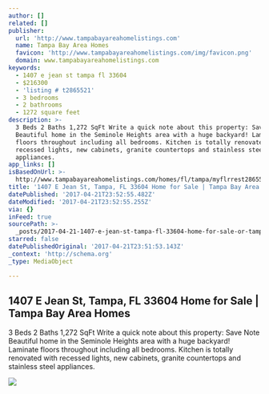 ```yaml
---
author: []
related: []
publisher:
  url: 'http://www.tampabayareahomelistings.com'
  name: Tampa Bay Area Homes
  favicon: 'http://www.tampabayareahomelistings.com/img/favicon.png'
  domain: www.tampabayareahomelistings.com
keywords:
  - 1407 e jean st tampa fl 33604
  - $216300
  - 'listing # t2865521'
  - 3 bedrooms
  - 2 bathrooms
  - 1272 square feet
description: >-
  3 Beds 2 Baths 1,272 SqFt Write a quick note about this property: Save Note
  Beautiful home in the Seminole Heights area with a huge backyard! Laminate
  floors throughout including all bedrooms. Kitchen is totally renovated with
  recessed lights, new cabinets, granite countertops and stainless steel
  appliances.
app_links: []
isBasedOnUrl: >-
  http://www.tampabayareahomelistings.com/homes/fl/tampa/myflrrest2865521204965911/1407-e-jean-st-tampa-fl-33604
title: '1407 E Jean St, Tampa, FL 33604 Home for Sale | Tampa Bay Area Homes'
datePublished: '2017-04-21T23:52:55.482Z'
dateModified: '2017-04-21T23:52:55.255Z'
via: {}
inFeed: true
sourcePath: >-
  _posts/2017-04-21-1407-e-jean-st-tampa-fl-33604-home-for-sale-or-tampa-bay-ar.md
starred: false
datePublishedOriginal: '2017-04-21T23:51:53.143Z'
_context: 'http://schema.org'
_type: MediaObject

---
```

<article style=""><h1>1407 E Jean St, Tampa, FL 33604 Home for Sale | Tampa Bay Area Homes</h1><p>3 Beds 2 Baths 1,272 SqFt Write a quick note about this property: Save Note Beautiful home in the Seminole Heights area with a huge backyard! Laminate floors throughout including all bedrooms. Kitchen is totally renovated with recessed lights, new cabinets, granite countertops and stainless steel appliances.</p><img src="http://img15.cinccdn.com/201703/MLS/MYFLR/911/MYFLR-RES-204965911-1.jpg" /></article>